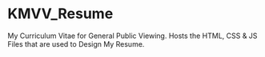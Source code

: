 # KMVV_Resume
My Curriculum Vitae for General Public Viewing. Hosts the HTML, CSS &amp; JS Files that are used to Design My Resume.
